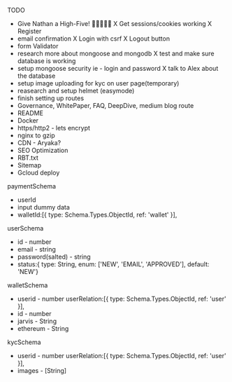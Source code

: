 TODO 
- Give Nathan a High-Five! 👏👏👏👏👏
X Get sessions/cookies working
X Register
- email confirmation
X Login with csrf
X Logout button
- form Validator
- research more about mongoose and mongodb
X test and make sure database is working
- setup mongoose security ie - login and password
X talk to Alex about the database
- setup image uploading for kyc on user page(temporary)
- reasearch and setup helmet (easymode)
- finish setting up routes 
- Governance, WhitePaper, FAQ, DeepDive, medium blog route
- README
- Docker
- https/http2 - lets encrypt
- nginx to gzip
- CDN - Aryaka?
- SEO Optimization
- RBT.txt
- Sitemap
- Gcloud deploy

paymentSchema
- userId
- input dummy data
- walletId:[{ type: Schema.Types.ObjectId, ref: 'wallet' }],


userSchema
- id - number
- email - string
- password(salted) - string
- status:{ type: String, enum: ['NEW', 'EMAIL', 'APPROVED'], default: 'NEW'}	


walletSchema
- userid - number userRelation:[{ type: Schema.Types.ObjectId, ref: 'user' }],
- id - number
- jarvis - String
- ethereum - String

kycSchema
- userid - number userRelation:[{ type: Schema.Types.ObjectId, ref: 'user' }],
- images - [String]
